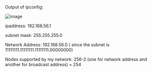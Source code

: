 Output of ipconfig:

![image](https://github.com/AmanKafle/Computer-Network/assets/85100268/f4fa1867-a30e-4d84-a4a1-aacbe3a36b52)

ipaddress: 192.168.56.1

subnet mask: 255.255.255.0

Network Address: 192.168.56.0 ( since the subnet is 11111111.11111111.11111111.00000000)

Nodes supported by my network: 256-2 (one for network address and another for broadcast address) = 254

